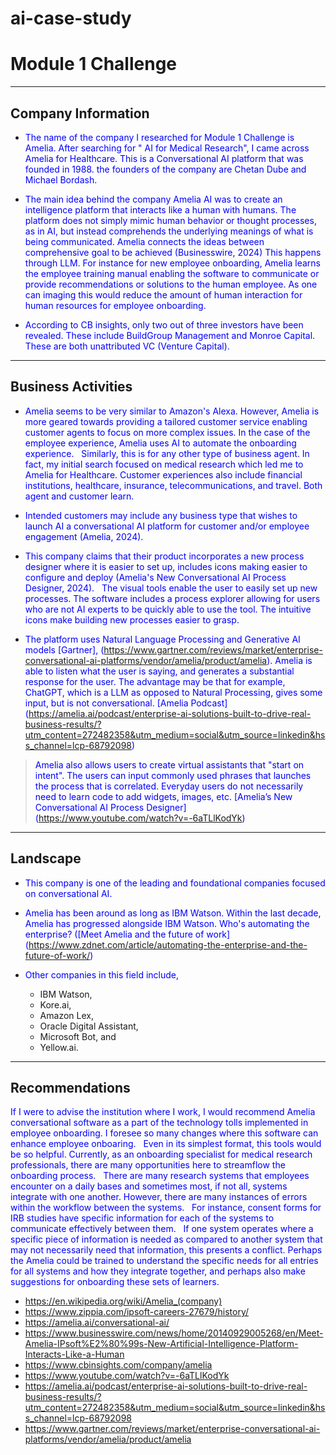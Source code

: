 # ai-case-study
# Module 1 Challenge

---
## Company Information 

* The name of the company I researched for Module 1 Challenge is Amelia. After searching for " AI for Medical Research", I came across Amelia for Healthcare. This is a Conversational AI platform that was founded in 1988. the founders of the company are Chetan Dube and Michael Bordash.

* The main idea behind the company Amelia AI was to create an intelligence platform that interacts like a human with humans. The platform does not simply mimic human behavior or thought processes, as in AI, but instead comprehends the underlying meanings of what is being communicated. Amelia connects the ideas between comprehensive goal to be achieved (Businesswire, 2024) This happens through LLM. For instance for new employee onboarding, Amelia learns the employee training manual enabling the software to communicate or provide recommendations or solutions to the human employee. As one can imaging this would reduce the amount of human interaction for human resources for employee onboarding.

* According to CB insights, only two out of three investors have been revealed. These include BuildGroup Management and Monroe Capital.
 
These are both unattributed VC (Venture Capital).


---
## Business Activities

* Amelia seems to be very similar to Amazon's Alexa. However, Amelia is more geared towards providing a tailored customer service enabling customer agents to focus on more complex issues. In the case of the employee experience, Amelia uses AI to automate the onboarding experience.
 
Similarly, this is for any other type of business agent. In fact, my initial search focused on medical research which led me to Amelia for Healthcare. Customer experiences also include financial institutions, healthcare, insurance, telecommunications, and travel. Both agent and customer learn.

* Intended customers may include any business type that wishes to launch AI a conversational AI platform for customer and/or employee engagement (Amelia, 2024).    

* This company claims that their product incorporates a new process designer where it is easier to set up, includes icons making easier to configure and deploy (Amelia's New Conversational AI Process Designer, 2024). 
 
The visual tools enable the user to easily set up new processes. The software includes a process explorer allowing for users who are not AI experts to be quickly able to use the tool. The intuitive icons make building new processes easier to grasp. 
 

* The platform uses Natural Language Processing and Generative AI models [Gartner], (<https://www.gartner.com/reviews/market/enterprise-conversational-ai-platforms/vendor/amelia/product/amelia>). Amelia is able to listen what the user is saying, and generates a substantial response for the user. The advantage may be that for example, ChatGPT, which is a LLM as opposed to Natural Processing, gives some input, but is not conversational. [Amelia Podcast] (<https://amelia.ai/podcast/enterprise-ai-solutions-built-to-drive-real-business-results/?utm_content=272482358&utm_medium=social&utm_source=linkedin&hss_channel=lcp-68792098>)

> Amelia also allows users to create virtual assistants that "start on intent". The users can input commonly used phrases that launches the process that is correlated. Everyday users do not necessarily need to learn code to add widgets, images, etc. [Amelia’s New Conversational AI Process Designer] (<https://www.youtube.com/watch?v=-6aTLlKodYk>)

---
## Landscape

* This company is one of the leading and foundational companies focused on conversational AI.

* Amelia has been around as long as IBM Watson. Within the last decade, Amelia has progressed alongside IBM Watson. Who's automating the enterprise? ([Meet Amelia and the future of work] (<https://www.zdnet.com/article/automating-the-enterprise-and-the-future-of-work/>)

* Other companies in this field include, 
  * IBM Watson, 
  * Kore.ai, 
  * Amazon Lex, 
  * Oracle Digital Assistant,
  * Microsoft Bot, and
  * Yellow.ai.

---
## Recommendations

If I were to advise the institution where I work, I would recommend Amelia conversational software as a part of the technology tolls implemented in employee onboarding. I foresee so many changes where this software can enhance employee onboaring.
 
Even in its simplest format, this tools would be so helpful. Currently, as an onboarding specialist for medical research professionals, there are many opportunities here to streamflow the onboarding process.
 
There are many research systems that employees encounter on a daily bases and sometimes most, if not all, systems integrate with one another. However, there are many instances of errors within the workflow between the systems.
 
For instance, consent forms for IRB studies have specific information for each of the systems to communicate effectively between them.
 
If one system operates where a specific piece of information is needed as compared to another system that may not necessarily need that information, this presents a conflict. Perhaps the Amelia could be trained to understand the specific needs for all entries for all systems and how they integrate together, and perhaps also make suggestions for onboarding these sets of learners. 


<style>p{color:blue;}**References**</style>
* https://en.wikipedia.org/wiki/Amelia_(company)
* https://www.zippia.com/ipsoft-careers-27679/history/
* https://amelia.ai/conversational-ai/
* https://www.businesswire.com/news/home/20140929005268/en/Meet-Amelia-IPsoft%E2%80%99s-New-Artificial-Intelligence-Platform-Interacts-Like-a-Human
* https://www.cbinsights.com/company/amelia
* https://www.youtube.com/watch?v=-6aTLlKodYk
* https://amelia.ai/podcast/enterprise-ai-solutions-built-to-drive-real-business-results/?utm_content=272482358&utm_medium=social&utm_source=linkedin&hss_channel=lcp-68792098
* https://www.gartner.com/reviews/market/enterprise-conversational-ai-platforms/vendor/amelia/product/amelia
